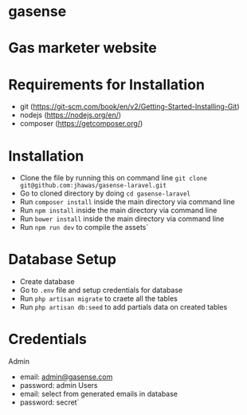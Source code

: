 # gasense

# Gas marketer website

# Requirements for Installation
	
- git (https://git-scm.com/book/en/v2/Getting-Started-Installing-Git)
- nodejs (https://nodejs.org/en/)
- composer (https://getcomposer.org/)

# Installation

- Clone the file by running this on command line `git clone git@github.com:jhawas/gasense-laravel.git`
- Go to cloned directory by doing `cd gasense-laravel`
- Run `composer install` inside the main directory via command line
- Run `npm install` inside the main directory via command line
- Run `bower install` inside the main directory via command line
- Run `npm run dev` to compile the assets`


# Database Setup

- Create database
- Go to `.env` file and setup credentials for database
- Run `php artisan migrate` to craete all the tables
- Run `php artisan db:seed` to add partials data on created tables


# Credentials

Admin
- email: admin@gasense.com
- password: admin
Users
- email: select from generated emails in database
- password: secret`